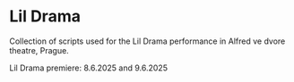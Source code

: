 # Lil Drama

Collection of scripts used for the Lil Drama performance in Alfred ve dvore theatre, Prague. 

Lil Drama premiere: 8.6.2025 and 9.6.2025
